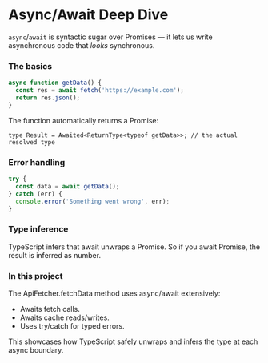 # Async/Await Deep Dive

`async`/`await` is syntactic sugar over Promises — it lets us write asynchronous code that *looks* synchronous.

### The basics
```ts
async function getData() {
  const res = await fetch('https://example.com');
  return res.json();
}
```

The function automatically returns a Promise<ReturnType>:
```
type Result = Awaited<ReturnType<typeof getData>>; // the actual resolved type
```
### Error handling
```ts
try {
  const data = await getData();
} catch (err) {
  console.error('Something went wrong', err);
}
```

### Type inference

TypeScript infers that await unwraps a Promise.
So if you await Promise<number>, the result is inferred as number.

### In this project

The ApiFetcher.fetchData<T> method uses async/await extensively:

- Awaits fetch calls.
- Awaits cache reads/writes.
- Uses try/catch for typed errors.

This showcases how TypeScript safely unwraps and infers the type at each async boundary.

